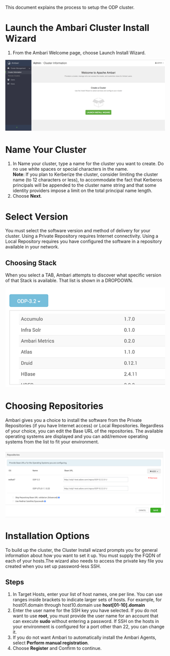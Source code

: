 This document explains the process to setup the ODP cluster. 

# Launch the Ambari Cluster Install Wizard

1. From the Ambari Welcome page, choose Launch Install Wizard.

![](https://github.com/acceldata-io/odpdocumentation/blob/main/assets/1.png)


# Name Your Cluster

1. In Name your cluster, type a name for the cluster you want to create.
Do no use white spaces or special characters in the name.\
**Note**: If you plan to Kerberize the cluster, consider limiting the cluster name (to 12 characters or less), to accommodate the fact that Kerberos principals will be appended to the cluster name string and that some identity providers impose a limit on the total principal name length.
2. Choose **Next**.

# Select Version

You must select the software version and method of delivery for your cluster. Using a Private Repository requires Internet connectivity. Using a Local Repository requires you have configured the software in a repository available in your network.
## Choosing Stack
When you select a TAB, Ambari attempts to discover what specific version of that Stack is available. That list is shown in a DROPDOWN.

![](https://github.com/acceldata-io/odpdocumentation/blob/main/assets/2.png)



# Choosing Repositories
Ambari gives you a choice to install the software from the Private Repositories (if you have Internet access) or Local Repositories. Regardless of your choice, you can edit the Base URL of the repositories. The available operating systems are displayed and you can add/remove operating systems from the list to fit your environment.

![](https://github.com/acceldata-io/odpdocumentation/blob/main/assets/3.png)

# Installation Options
To build up the cluster, the Cluster Install wizard prompts you for general information about how you want to set it up. You must supply the FQDN of each of your hosts.The wizard also needs to access the private key file you created when you set up password-less SSH.

## Steps

1. In Target Hosts, enter your list of host names, one per line.
You can use ranges inside brackets to indicate larger sets of hosts. For example, for host01.domain through host10.domain use **host[01-10].domain**
2. Enter the user name for the SSH key you have selected. If you do not want to use **root**, you must provide the user name for an account that can execute **sudo** without entering a password. If SSH on the hosts in your environment is configured for a port other than 22, you can change it.
3. If you do not want Ambari to automatically install the Ambari Agents, select **Perform manual registration**.
4. Choose **Register** and Confirm to continue.
